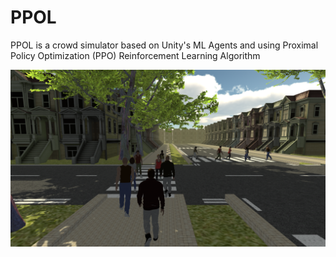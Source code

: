 # PPOL 
PPOL is a crowd simulator based on Unity's ML Agents and using Proximal Policy Optimization (PPO) Reinforcement Learning Algorithm

![alt text](https://raw.githubusercontent.com/A7ocin/PPOL/master/images/VirtualCrowds.png)

